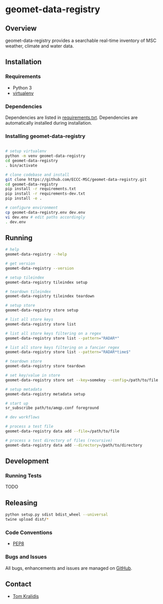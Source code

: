 # geomet-data-registry

## Overview

geomet-data-registry provides a searchable real-time inventory of MSC weather,
climate and water data.

## Installation

### Requirements
- Python 3
- [virtualenv](https://virtualenv.pypa.io/)

### Dependencies
Dependencies are listed in [requirements.txt](requirements.txt). Dependencies
are automatically installed during installation.

### Installing geomet-data-registry
```bash

# setup virtualenv
python -m venv geomet-data-registry
cd geomet-data-registry
. bin/activate

# clone codebase and install
git clone https://github.com/ECCC-MSC/geomet-data-registry.git
cd geomet-data-registry
pip install -r requirements.txt
pip install -r requirements-dev.txt
pip install -e .

# configure environment
cp geomet-data-registry.env dev.env
vi dev.env # edit paths accordingly
. dev.env
```

## Running

```bash
# help
geomet-data-registry --help

# get version
geomet-data-registry --version

# setup tileindex
geomet-data-registry tileindex setup

# teardown tileindex
geomet-data-registry tileindex teardown

# setup store
geomet-data-registry store setup

# list all store keys
geomet-data-registry store list

# list all store keys filtering on a regex
geomet-data-registry store list --pattern="RADAR*"

# list all store keys filtering on a fancier regex
geomet-data-registry store list --pattern="RADAR*time$"

# teardown store
geomet-data-registry store teardown

# set key/value in store
geomet-data-registry store set --key=somekey --config=/path/to/file

# setup metadata
geomet-data-registry metadata setup

# start up
sr_subscribe path/to/amqp.conf foreground

# dev workflows

# process a test file
geomet-data-registry data add --file=/path/to/file

# process a test directory of files (recursive)
geomet-data-registry data add --directory=/path/to/directory
```

## Development

### Running Tests

TODO

## Releasing

```bash
python setup.py sdist bdist_wheel --universal
twine upload dist/*
```

### Code Conventions

* [PEP8](https://www.python.org/dev/peps/pep-0008)

### Bugs and Issues

All bugs, enhancements and issues are managed on [GitHub](https://github.com/ECCC-MSC/geomet-data-registry).

## Contact

* [Tom Kralidis](https://github.com/tomkralidis)
